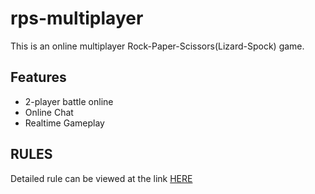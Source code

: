 # rps-multiplayer
This is an online multiplayer Rock-Paper-Scissors(Lizard-Spock) game.

## Features
* 2-player battle online
* Online Chat
* Realtime Gameplay

## RULES

Detailed rule can be viewed at the link <a href="https://www.youtube.com/embed/_PUEoDYpUyQ?controls=0">HERE</a>
